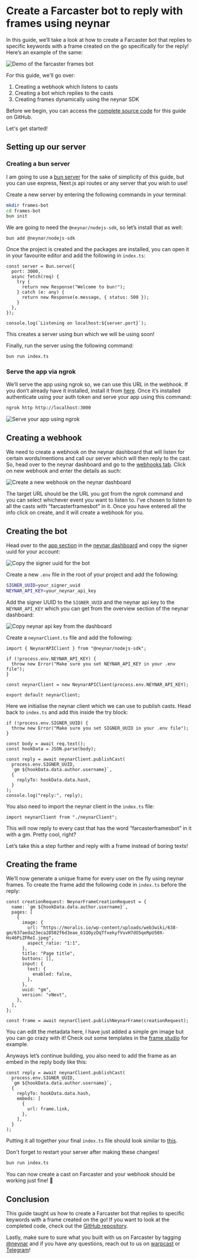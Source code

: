 # Create a Farcaster bot to reply with frames using neynar

In this guide, we’ll take a look at how to create a Farcaster bot that replies to specific keywords with a frame created on the go specifically for the reply! Here’s an example of the same:

![Demo of the farcaster frames bot](https://github.com/neynarxyz/farcaster-examples/assets/76690419/d5749625-ce9c-46da-b8aa-49bb9be8fd0f)

For this guide, we'll go over:

1. Creating a webhook which listens to casts
2. Creating a bot which replies to the casts
3. Creating frames dynamically using the neynar SDK

Before we begin, you can access the [complete source code](https://github.com/neynarxyz/farcaster-examples/tree/main/frames-bot) for this guide on GitHub.

Let's get started!

## Setting up our server

### Creating a bun server

I am going to use a [bun server](https://bun.sh/) for the sake of simplicity of this guide, but you can use express, Next.js api routes or any server that you wish to use!

Create a new server by entering the following commands in your terminal:

```bash
mkdir frames-bot
cd frames-bot
bun init
```

We are going to need the `@neynar/nodejs-sdk`, so let’s install that as well:

```tsx
bun add @neynar/nodejs-sdk
```

Once the project is created and the packages are installed, you can open it in your favourite editor and add the following in `index.ts`:

```tsx
const server = Bun.serve({
  port: 3000,
  async fetch(req) {
    try {
      return new Response("Welcome to bun!");
    } catch (e: any) {
      return new Response(e.message, { status: 500 });
    }
  },
});

console.log(`Listening on localhost:${server.port}`);
```

This creates a server using bun which we will be using soon!

Finally, run the server using the following command:

```bash
bun run index.ts
```

### Serve the app via ngrok

We’ll serve the app using ngrok so, we can use this URL in the webhook. If you don’t already have it installed, install it from [here](https://ngrok.com/download). Once it’s installed authenticate using your auth token and serve your app using this command:

```bash
ngrok http http://localhost:3000
```

![Serve your app using ngrok](https://github.com/neynarxyz/farcaster-examples/assets/76690419/7f3e8d33-1aef-4723-948c-436c56658864)

## Creating a webhook

We need to create a webhook on the neynar dashboard that will listen for certain words/mentions and call our server which will then reply to the cast. So, head over to the neynar dashboard and go to the [webhooks tab](https://dev.neynar.com/webhook). Click on new webhook and enter the details as such:

![Create a new webhook on the neynar dashboard](https://github.com/neynarxyz/farcaster-examples/assets/76690419/81b65ce0-5b3a-4856-b1e5-7f46c2c648cd)

The target URL should be the URL you got from the ngrok command and you can select whichever event you want to listen to. I’ve chosen to listen to all the casts with “farcasterframesbot” in it. Once you have entered all the info click on create, and it will create a webhook for you.

## Creating the bot

Head over to the [app section](https://dev.neynar.com/app) in the [neynar dashboard](https://dev.neynar.com/) and copy the signer uuid for your account:

![Copy the signer uuid for the bot](https://github.com/neynarxyz/farcaster-examples/assets/76690419/a6a56060-612c-4ff1-bf67-b01a0b43bcf3)

Create a new `.env` file in the root of your project and add the following:

```bash
SIGNER_UUID=your_signer_uuid
NEYNAR_API_KEY=your_neynar_api_key
```

Add the signer UUID to the `SIGNER_UUID` and the neynar api key to the `NEYNAR_API_KEY` which you can get from the overview section of the neynar dashboard:

![Copy neynar api key from the dashboard](https://github.com/neynarxyz/farcaster-examples/assets/76690419/f55d7ee4-a2d2-4c61-ac0f-bf7074a80a60)

Create a `neynarClient.ts` file and add the following:

```tsx
import { NeynarAPIClient } from "@neynar/nodejs-sdk";

if (!process.env.NEYNAR_API_KEY) {
  throw new Error("Make sure you set NEYNAR_API_KEY in your .env file");
}

const neynarClient = new NeynarAPIClient(process.env.NEYNAR_API_KEY);

export default neynarClient;
```

Here we initialise the neynar client which we can use to publish casts. Head back to `index.ts` and add this inside the try block:

```tsx
if (!process.env.SIGNER_UUID) {
  throw new Error("Make sure you set SIGNER_UUID in your .env file");
}

const body = await req.text();
const hookData = JSON.parse(body);

const reply = await neynarClient.publishCast(
  process.env.SIGNER_UUID,
  `gm ${hookData.data.author.username}`,
  {
    replyTo: hookData.data.hash,
  }
);
console.log("reply:", reply);
```

You also need to import the neynar client in the `index.ts` file:

```tsx
import neynarClient from "./neynarClient";
```

This will now reply to every cast that has the word “farcasterframesbot” in it with a gm. Pretty cool, right?

Let’s take this a step further and reply with a frame instead of boring texts!

## Creating the frame

We’ll now generate a unique frame for every user on the fly using neynar frames. To create the frame add the following code in `index.ts` before the reply:

```tsx
const creationRequest: NeynarFrameCreationRequest = {
  name: `gm ${hookData.data.author.username}`,
  pages: [
    {
      image: {
        url: "https://moralis.io/wp-content/uploads/web3wiki/638-gm/637aeda23eca28502f6d3eae_61QOyzDqTfxekyfVuvH7dO5qeRpU50X-Hs46PiZFReI.jpeg",
        aspect_ratio: "1:1",
      },
      title: "Page title",
      buttons: [],
      input: {
        text: {
          enabled: false,
        },
      },
      uuid: "gm",
      version: "vNext",
    },
  ],
};

const frame = await neynarClient.publishNeynarFrame(creationRequest);
```

You can edit the metadata here, I have just added a simple gm image but you can go crazy with it! Check out some templates in the [frame studio](https://dev.neynar.com/frames) for example.

Anyways let’s continue building, you also need to add the frame as an embed in the reply body like this:

```tsx
const reply = await neynarClient.publishCast(
  process.env.SIGNER_UUID,
  `gm ${hookData.data.author.username}`,
  {
    replyTo: hookData.data.hash,
    embeds: [
      {
        url: frame.link,
      },
    ],
  }
);
```

Putting it all together your final `index.ts` file should look similar to [this](https://github.com/neynarxyz/farcaster-examples/blob/main/frames-bot/index.ts).

Don't forget to restart your server after making these changes!

```bash
bun run index.ts
```

You can now create a cast on Farcaster and your webhook should be working just fine! 🥳

## Conclusion

This guide taught us how to create a Farcaster bot that replies to specific keywords with a frame created on the go! If you want to look at the completed code, check out the [GitHub repository](https://github.com/neynarxyz/farcaster-examples/tree/main/frames-bot).

Lastly, make sure to sure what you built with us on Farcaster by tagging [@neynar](https://warpcast.com/neynar) and if you have any questions, reach out to us on [warpcast](https://warpcast.com/~/channel/neynar) or [Telegram](https://t.me/rishdoteth)!
